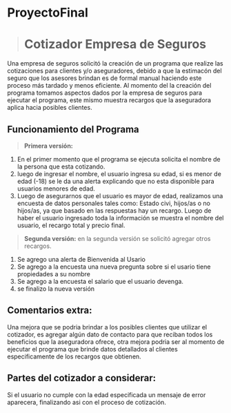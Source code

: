 # ProyectoFinal
> # Cotizador Empresa de Seguros
Una empresa de seguros solicitó la creación de un programa que realize las cotizaciones para clientes y/o aseguradores, debido a que la estimacón del seguro que los asesores brindan es de formal manual haciendo este proceso más tardado y menos eficiente.
Al momento del la creación del programa tomamos aspectos dados por la empresa de seguros para ejecutar el programa, este mismo muestra recargos que la aseguradora aplica hacia posibles clientes.
## **Funcionamiento del Programa**
> **Primera versión:**
1. En el primer momento que el programa se ejecuta solicita el nombre de la persona que esta cotizando.
2. luego de ingresar el nombre, el usuario ingresa su edad, si es menor de edad (-18) se le da una alerta explicando que no esta disponible para usuarios menores de edad.
3. Luego de asegurarnos que el usuario es mayor de edad, realizamos una encuesta de datos personales tales como: Estado civi, hijos/as o no hijos/as, ya que basado en las respuestas hay un recargo. 
Luego de haber el usuario ingresado toda la información se muestra el nombre del usuario, el recargo total y precio final.
> **Segunda versión:**
en la segunda versión se solicitó agregar otros recargos.
1. Se agrego una alerta de Bienvenida al Usario
2. Se agrego a la encuesta una nueva pregunta sobre si el usario tiene propiedades a su nombre
3. Se agrego a la encuesta el salario que el usuario devenga.
4. se finalizo la nueva versión

## Comentarios extra:
Una mejora que se podria brindar a los posibles clientes que utilizar el cotizador, es agregar algún dato de contacto para que reciban todos los beneficios que la aseguradora ofrece, otra mejora podria ser al momento de ejecutar el programa que brinde datos detallados al clientes especificamente de los recargos que obtienen.

## Partes del cotizador a considerar:
Si el usuario no cumple con la edad especificada un mensaje de error aparecera, finalizando asi con el proceso de cotización.
